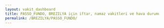 ```yaml
---
layout: vakit_dashboard
title: PASSO_FUNDO, BREZILYA için iftar, namaz vakitleri ve hava durumu - ilçe/eyalet seç
permalink: /BREZILYA/PASSO_FUNDO/
---
```


<script type="text/javascript">
  var GLOBAL_COUNTRY = 'BREZILYA';
  var GLOBAL_CITY = 'PASSO_FUNDO';
  var GLOBAL_STATE = '';
  var lat = 72;
  var lon = 21;
</script>
